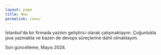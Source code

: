 ```yaml
---
layout: page
title: Now
permalink: /now/
---
```


İstanbul'da bir firmada yazılım geliştirici olarak çalışmaktayım.
Çoğunlukla java yazmakta ve bazen de devops süreçlerine dahil olmaktayım.

Son güncelleme, Mayıs 2024.

